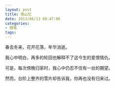 ```yaml
---
layout: post
title: 南山忆
date: 2013/06/13 08:47:00
categories: 
- 随笔
tags: 
---
```


春去冬来，花开花落，年华消逝。

我心中明白，再多的轮回也解释不了这今生的爱恨情仇。

可是，每次傍晚归家时，我心中仍忍不住有一丝的期望。

然而，台阶上整齐的雪片却告诉我，你再也没有归来过。
